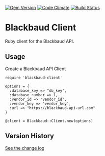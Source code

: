 [![Gem Version](https://badge.fury.io/rb/blackbaud-client.svg)](http://badge.fury.io/rb/blackbaud-client)
[![Code Climate](https://codeclimate.com/github/haikulearning/blackbaud-client/badges/gpa.svg)](https://codeclimate.com/github/haikulearning/blackbaud-client)
[![Build Status](https://secure.travis-ci.org/haikulearning/blackbaud-client.svg)](http://travis-ci.org/haikulearning/blackbaud-client)

# Blackbaud Client
Ruby client for the Blackbaud API.

## Usage

Create a Blackbaud API Client

    require 'blackbaud-client'
    
    options = {
      :database_key => "db_key",
      :database_number => 1,
      :vendor_id => 'vendor_id',
      :vendor_key => 'vendor_key',
      :url => "https://blackbaud-api-url.com"
    }

    @client = Blackbaud::Client.new(options)

## Version History

[See the change log](CHANGELOG.md)